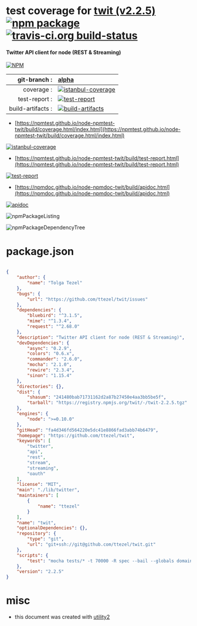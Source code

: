 # test coverage for  [twit (v2.2.5)](https://github.com/ttezel/twit)  [![npm package](https://img.shields.io/npm/v/npmtest-twit.svg?style=flat-square)](https://www.npmjs.org/package/npmtest-twit) [![travis-ci.org build-status](https://api.travis-ci.org/npmtest/node-npmtest-twit.svg)](https://travis-ci.org/npmtest/node-npmtest-twit)
#### Twitter API client for node (REST & Streaming)

[![NPM](https://nodei.co/npm/twit.png?downloads=true&downloadRank=true&stars=true)](https://www.npmjs.com/package/twit)

| git-branch : | [alpha](https://github.com/npmtest/node-npmtest-twit/tree/alpha)|
|--:|:--|
| coverage : | [![istanbul-coverage](https://npmtest.github.io/node-npmtest-twit/build/coverage.badge.svg)](https://npmtest.github.io/node-npmtest-twit/build/coverage.html/index.html)|
| test-report : | [![test-report](https://npmtest.github.io/node-npmtest-twit/build/test-report.badge.svg)](https://npmtest.github.io/node-npmtest-twit/build/test-report.html)|
| build-artifacts : | [![build-artifacts](https://npmtest.github.io/node-npmtest-twit/glyphicons_144_folder_open.png)](https://github.com/npmtest/node-npmtest-twit/tree/gh-pages/build)|

- [https://npmtest.github.io/node-npmtest-twit/build/coverage.html/index.html](https://npmtest.github.io/node-npmtest-twit/build/coverage.html/index.html)

[![istanbul-coverage](https://npmtest.github.io/node-npmtest-twit/build/screenCapture.buildCi.browser.%252Ftmp%252Fbuild%252Fcoverage.lib.html.png)](https://npmtest.github.io/node-npmtest-twit/build/coverage.html/index.html)

- [https://npmtest.github.io/node-npmtest-twit/build/test-report.html](https://npmtest.github.io/node-npmtest-twit/build/test-report.html)

[![test-report](https://npmtest.github.io/node-npmtest-twit/build/screenCapture.buildCi.browser.%252Ftmp%252Fbuild%252Ftest-report.html.png)](https://npmtest.github.io/node-npmtest-twit/build/test-report.html)

- [https://npmdoc.github.io/node-npmdoc-twit/build/apidoc.html](https://npmdoc.github.io/node-npmdoc-twit/build/apidoc.html)

[![apidoc](https://npmdoc.github.io/node-npmdoc-twit/build/screenCapture.buildCi.browser.%252Ftmp%252Fbuild%252Fapidoc.html.png)](https://npmdoc.github.io/node-npmdoc-twit/build/apidoc.html)

![npmPackageListing](https://npmtest.github.io/node-npmtest-twit/build/screenCapture.npmPackageListing.svg)

![npmPackageDependencyTree](https://npmtest.github.io/node-npmtest-twit/build/screenCapture.npmPackageDependencyTree.svg)



# package.json

```json

{
    "author": {
        "name": "Tolga Tezel"
    },
    "bugs": {
        "url": "https://github.com/ttezel/twit/issues"
    },
    "dependencies": {
        "bluebird": "^3.1.5",
        "mime": "^1.3.4",
        "request": "^2.68.0"
    },
    "description": "Twitter API client for node (REST & Streaming)",
    "devDependencies": {
        "async": "0.2.9",
        "colors": "0.6.x",
        "commander": "2.6.0",
        "mocha": "2.1.0",
        "rewire": "2.3.4",
        "sinon": "1.15.4"
    },
    "directories": {},
    "dist": {
        "shasum": "241480bab71731162d2a87b27450e4aa3bb5be5f",
        "tarball": "https://registry.npmjs.org/twit/-/twit-2.2.5.tgz"
    },
    "engines": {
        "node": ">=0.10.0"
    },
    "gitHead": "fa4d346fd564220e5dc41e8866fad3abb74b6479",
    "homepage": "https://github.com/ttezel/twit",
    "keywords": [
        "twitter",
        "api",
        "rest",
        "stream",
        "streaming",
        "oauth"
    ],
    "license": "MIT",
    "main": "./lib/twitter",
    "maintainers": [
        {
            "name": "ttezel"
        }
    ],
    "name": "twit",
    "optionalDependencies": {},
    "repository": {
        "type": "git",
        "url": "git+ssh://git@github.com/ttezel/twit.git"
    },
    "scripts": {
        "test": "mocha tests/* -t 70000 -R spec --bail --globals domain,_events,_maxListeners"
    },
    "version": "2.2.5"
}
```



# misc
- this document was created with [utility2](https://github.com/kaizhu256/node-utility2)
